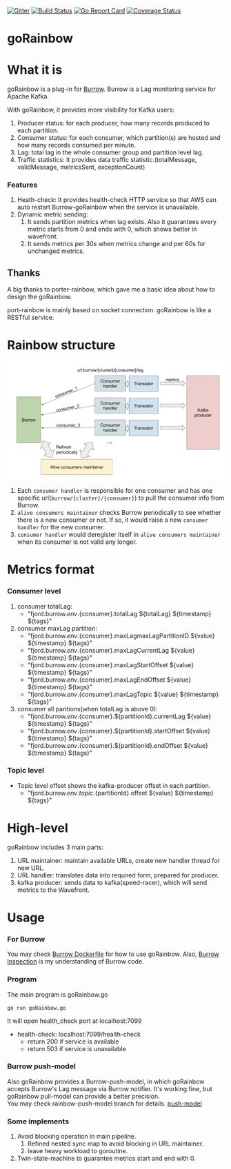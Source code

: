 [![Gitter](https://badges.gitter.im/BurrowRainbow/community.svg)](https://gitter.im/BurrowRainbow/community?utm_source=badge&utm_medium=badge&utm_campaign=pr-badge)
[![Build Status](https://travis-ci.org/HarbinZhang/goRainbow.svg)](https://travis-ci.org/HarbinZhang/goRainbow)
[![Go Report Card](https://goreportcard.com/badge/github.com/HarbinZhang/goRainbow)](https://goreportcard.com/report/github.com/HarbinZhang/goRainbow)
[![Coverage Status](https://coveralls.io/repos/github/HarbinZhang/goRainbow/badge.svg?branch=dev-coverage)](https://coveralls.io/github/HarbinZhang/goRainbow?branch=dev-coverage)


# goRainbow
# What it is
goRainbow is a plug-in for [Burrow](https://github.com/linkedin/Burrow). Burrow is a Lag monitoring service for Apache Kafka.  

With goRainbow, it provides more visibility for Kafka users:  
1. Producer status: for each producer, how many records produced to each partition.
2. Consumer status: for each consumer, which partition(s) are hosted and how many records consumed per minute.
3. Lag: total lag in the whole consumer group and partition level lag.
4. Traffic statistics: It provides data traffic statistic.(totalMessage, validMessage, metricsSent, exceptionCount)
### Features
1. Heath-check: It provides health-check HTTP service so that AWS can auto restart Burrow-goRainbow when the service is unavailable.
2. Dynamic metric sending:
   1. It sends partition metrics when lag exists. Also it guarantees every metric starts from 0 and ends with 0, which shows better in wavefront.
   2. It sends metrics per 30s when metrics change and per 60s for unchanged metrics.
## Thanks
A big thanks to porter-rainbow, which gave me a basic idea about how to design the goRainbow.

port-rainbow is mainly based on socket connection. goRainbow is like a RESTful service.
# Rainbow structure
![](burrow/rainbow_structure.png)
1. Each `consumer handler` is responsible for one consumer and has one specific url(`burrow/{cluster}/{consumer}`) to pull the consumer info from Burrow.
2. `alive consumers maintainer` checks Burrow periodically to see whether there is a new consumer or not. If so, it would raise a new `consumer handler` for the new consumer.
3. `consumer handler` would deregister itself in `alive consumers maintainer` when its consumer is not valid any longer.
# Metrics format
### Consumer level
1. consumer totalLag:
   - "fjord.burrow.${env}.${consumer}.totalLag ${totalLag} ${timestamp} ${tags}"
2. consumer maxLag partition:
   - "fjord.burrow.${env}.${consumer}.maxLagmaxLagPartitionID ${value} ${timestamp} ${tags}"
   - "fjord.burrow.${env}.${consumer}.maxLagCurrentLag ${value} ${timestamp} ${tags}"
   - "fjord.burrow.${env}.${consumer}.maxLagStartOffset ${value} ${timestamp} ${tags}"
   - "fjord.burrow.${env}.${consumer}.maxLagEndOffset ${value} ${timestamp} ${tags}"
   - "fjord.burrow.${env}.${consumer}.maxLagTopic ${value} ${timestamp} ${tags}"
3. consumer all paritions(when totalLag is above 0):
   - "fjord.burrow.${env}.${consumer}.${partitionId}.currentLag ${value} ${timestamp} ${tags}"
   - "fjord.burrow.${env}.${consumer}.${partitionId}.startOffset ${value} ${timestamp} ${tags}"
   - "fjord.burrow.${env}.${consumer}.${partitionId}.endOffset ${value} ${timestamp} ${tags}"
### Topic level
- Topic level offset shows the kafka-producer offset in each partition.
   - "fjord.burrow.${env}.topic.${partitionId}.offset ${value} ${timestamp} ${tags}"
# High-level
goRainbow includes 3 main parts:
1. URL maintainer: maintain available URLs, create new handler thread for new URL.
2. URL handler: translates data into required form, prepared for producer.
3. kafka producer: sends data to kafka(speed-racer), which will send metrics to the Wavefront.
# Usage
### For Burrow
You may check [Burrow Dockerfile](burrow/Dockerfile) for how to use goRainbow.
Also, [Burrow Inspection](burrow/README.md) is my understanding of Burrow code.
### Program
The main program is goRainbow.go
```
go run goRainbow.go
```
It will open health_check port at localhost:7099
- health-check: localhost:7099/health-check
  - return 200 if service is available
  - return 503 if service is unavailable
### Burrow push-model
Also goRainbow provides a Burrow-push-model, in which goRainbow accepts Burrow's Lag message via Burrow notifier. It's working fine, but goRainbow pull-model can provide a better precision.   
You may check rainbow-push-model branch for details. [push-model](https://github.com/HarbinZhang/goRainbow/tree/rainbow-push-model)
### Some implements
1. Avoid blocking operation in main pipeline.
   1. Refined nested sync map to avoid blocking in URL maintainer.
   2. leave heavy workload to goroutine.
2. Twin-state-machine to guarantee metrics start and end with 0.